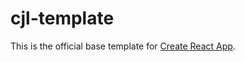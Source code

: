 # cjl-template

This is the official base template for [Create React App](https://github.com/pethersonmoreno/create-jslibrary).